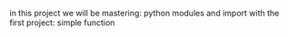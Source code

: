 in this project we will be mastering:
 python modules and import 
 with the first project: simple function